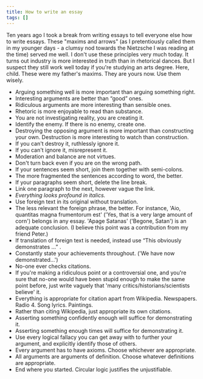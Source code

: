 ```yaml
---
title: How to write an essay
tags: []
---
```


Ten years ago I took a break from writing essays to tell everyone else how to write essays.
These "maxims and arrows"
(as I pretentiously called them in my younger days -
a clumsy nod towards the Nietzsche I was reading at the time)
served me well.
I don't use these principles very much today.
It turns out industry is more interested in truth than in rhetorical dances.
But I suspect they still work well today if you're studying an arts degree.
Here, child. These were my father's maxims. They are yours now. Use them wisely.

* Arguing something well is more important than arguing something right.
* Interesting arguments are better than “good” ones.
* Ridiculous arguments are more interesting than sensible ones.
* Rhetoric is more enjoyable to read than substance.
* You are not investigating reality, you are creating it.
* Identify the enemy. If there is no enemy, create one.
* Destroying the opposing argument is more important than constructing your own.
  Destruction is more interesting to watch than construction.
* If you can't destroy it, ruthlessly ignore it.
* If you can't ignore it, misrepresent it.
* Moderation and balance are not virtues.
* Don't turn back even if you are on the wrong path.
* If your sentences seem short, join them together with semi-colons.
* The more fragmented the sentences according to word, the better.
* If your paragraphs seem short, delete the line break.
* Link one paragraph to the next, however vague the link.
* _Everything looks profound in italics._
* Use foreign text in its original without translation.
* The less relevant the foreign phrase, the better.
  For instance, 'Aio, quantitas magna frumentorum est' ('Yes, that is a very large amount of corn')
  belongs in any essay.
  'Apage Satanas' ('Begone, Satan') is an adequate conclusion.
  (I believe this point was a contribution from my friend Peter.)
* If translation of foreign text is needed, instead use “This obviously demonstrates ...” .
* Constantly state your achievements throughout. ('We have now demonstrated...')
* No-one ever checks citations.
* If you're making a ridiculous point or a controversial one,
  and you're sure that no-one would have been stupid enough to make the same point before,
  just write vaguely that 'many critics/historians/scientists believe' it.
* Everything is appropriate for citation apart from Wikipedia.
  Newspapers. Radio 4. Song lyrics. Paintings.
* Rather than citing Wikipedia, just appropriate its own citations.
* Asserting something confidently enough will suffice for demonstrating it.
* Asserting something enough times will suffice for demonstrating it.
* Use every logical fallacy you can get away with to further your argument,
  and explicitly identify those of others.
* Every argument has to have axioms. Choose whichever are appropriate.
* All arguments are arguments of definition. Choose whatever definitions are appropriate.
* End where you started. Circular logic justifies the unjustifiable.
